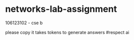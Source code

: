 # networks-lab-assignment
106123102 - cse b

please copy it takes tokens to generate answers #respect ai
